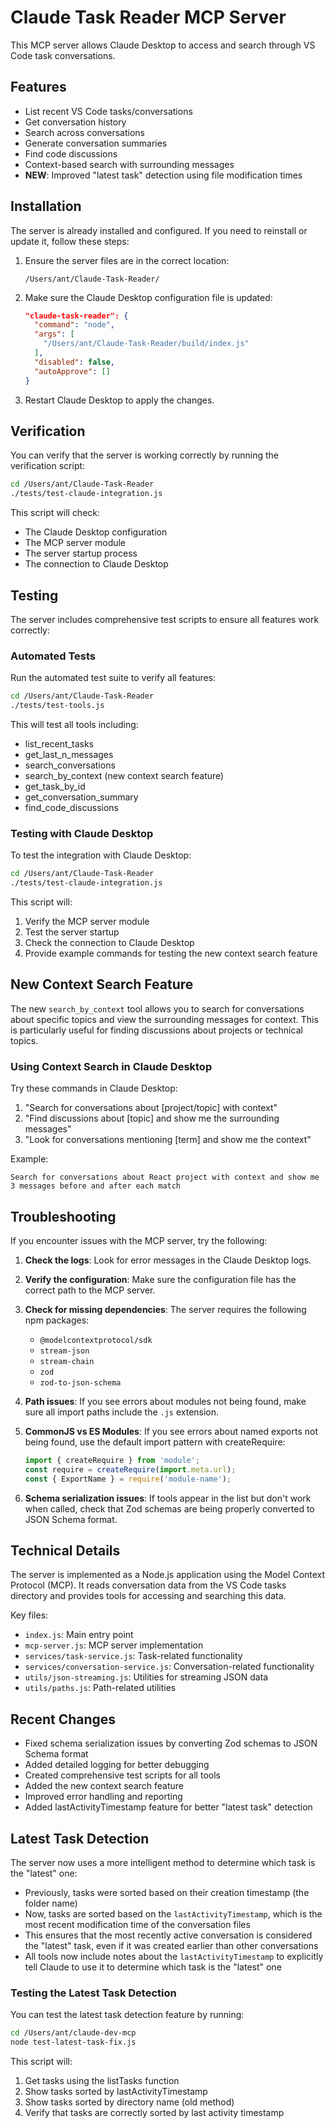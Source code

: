 # Claude Task Reader MCP Server

This MCP server allows Claude Desktop to access and search through VS Code task conversations.

## Features

- List recent VS Code tasks/conversations
- Get conversation history
- Search across conversations
- Generate conversation summaries
- Find code discussions
- Context-based search with surrounding messages
- **NEW**: Improved "latest task" detection using file modification times

## Installation

The server is already installed and configured. If you need to reinstall or update it, follow these steps:

1. Ensure the server files are in the correct location:
   ```
   /Users/ant/Claude-Task-Reader/
   ```

2. Make sure the Claude Desktop configuration file is updated:
   ```json
   "claude-task-reader": {
     "command": "node",
     "args": [
       "/Users/ant/Claude-Task-Reader/build/index.js"
     ],
     "disabled": false,
     "autoApprove": []
   }
   ```

3. Restart Claude Desktop to apply the changes.

## Verification

You can verify that the server is working correctly by running the verification script:

```bash
cd /Users/ant/Claude-Task-Reader
./tests/test-claude-integration.js
```

This script will check:
- The Claude Desktop configuration
- The MCP server module
- The server startup process
- The connection to Claude Desktop

## Testing

The server includes comprehensive test scripts to ensure all features work correctly:

### Automated Tests

Run the automated test suite to verify all features:

```bash
cd /Users/ant/Claude-Task-Reader
./tests/test-tools.js
```

This will test all tools including:
- list_recent_tasks
- get_last_n_messages
- search_conversations
- search_by_context (new context search feature)
- get_task_by_id
- get_conversation_summary
- find_code_discussions

### Testing with Claude Desktop

To test the integration with Claude Desktop:

```bash
cd /Users/ant/Claude-Task-Reader
./tests/test-claude-integration.js
```

This script will:
1. Verify the MCP server module
2. Test the server startup
3. Check the connection to Claude Desktop
4. Provide example commands for testing the new context search feature

## New Context Search Feature

The new `search_by_context` tool allows you to search for conversations about specific topics and view the surrounding messages for context. This is particularly useful for finding discussions about projects or technical topics.

### Using Context Search in Claude Desktop

Try these commands in Claude Desktop:

1. "Search for conversations about [project/topic] with context"
2. "Find discussions about [topic] and show me the surrounding messages"
3. "Look for conversations mentioning [term] and show me the context"

Example:
```
Search for conversations about React project with context and show me 3 messages before and after each match
```

## Troubleshooting

If you encounter issues with the MCP server, try the following:

1. **Check the logs**: Look for error messages in the Claude Desktop logs.

2. **Verify the configuration**: Make sure the configuration file has the correct path to the MCP server.

3. **Check for missing dependencies**: The server requires the following npm packages:
   - `@modelcontextprotocol/sdk`
   - `stream-json`
   - `stream-chain`
   - `zod`
   - `zod-to-json-schema`

4. **Path issues**: If you see errors about modules not being found, make sure all import paths include the `.js` extension.

5. **CommonJS vs ES Modules**: If you see errors about named exports not being found, use the default import pattern with createRequire:
   ```javascript
   import { createRequire } from 'module';
   const require = createRequire(import.meta.url);
   const { ExportName } = require('module-name');
   ```

6. **Schema serialization issues**: If tools appear in the list but don't work when called, check that Zod schemas are being properly converted to JSON Schema format.

## Technical Details

The server is implemented as a Node.js application using the Model Context Protocol (MCP). It reads conversation data from the VS Code tasks directory and provides tools for accessing and searching this data.

Key files:
- `index.js`: Main entry point
- `mcp-server.js`: MCP server implementation
- `services/task-service.js`: Task-related functionality
- `services/conversation-service.js`: Conversation-related functionality
- `utils/json-streaming.js`: Utilities for streaming JSON data
- `utils/paths.js`: Path-related utilities

## Recent Changes

- Fixed schema serialization issues by converting Zod schemas to JSON Schema format
- Added detailed logging for better debugging
- Created comprehensive test scripts for all tools
- Added the new context search feature
- Improved error handling and reporting
- Added lastActivityTimestamp feature for better "latest task" detection

## Latest Task Detection

The server now uses a more intelligent method to determine which task is the "latest" one:

- Previously, tasks were sorted based on their creation timestamp (the folder name)
- Now, tasks are sorted based on the `lastActivityTimestamp`, which is the most recent modification time of the conversation files
- This ensures that the most recently active conversation is considered the "latest" task, even if it was created earlier than other conversations
- All tools now include notes about the `lastActivityTimestamp` to explicitly tell Claude to use it to determine which task is the "latest" one

### Testing the Latest Task Detection

You can test the latest task detection feature by running:

```bash
cd /Users/ant/claude-dev-mcp
node test-latest-task-fix.js
```

This script will:
1. Get tasks using the listTasks function
2. Show tasks sorted by lastActivityTimestamp
3. Show tasks sorted by directory name (old method)
4. Verify that tasks are correctly sorted by last activity timestamp
